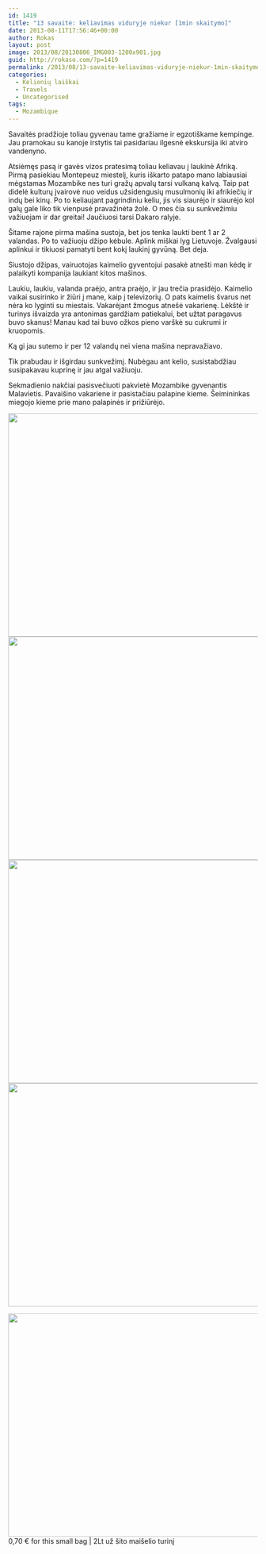 ```yaml
---
id: 1419
title: "13 savaitė: keliavimas viduryje niekur [1min skaitymo]"
date: 2013-08-11T17:56:46+00:00
author: Rokas
layout: post
image: 2013/08/20130806_IMG003-1200x901.jpg
guid: http://rokaso.com/?p=1419
permalink: /2013/08/13-savaite-keliavimas-viduryje-niekur-1min-skaitymo/
categories:
  - Kelionių laiškai
  - Travels
  - Uncategorised
tags:
  - Mozambique
---
```


Savaitės pradžioje toliau gyvenau tame gražiame ir egzotiškame kempinge. Jau pramokau su kanoje irstytis tai pasidariau ilgesnė ekskursija iki atviro vandenyno.

Atsiėmęs pasą ir gavės vizos pratesimą toliau keliavau į laukinė Afriką. Pirmą pasiekiau Montepeuz miestelį, kuris iškarto patapo mano labiausiai mėgstamas Mozambike nes turi gražų apvalų tarsi vulkaną kalvą. Taip pat didelė kulturų įvairovė nuo veidus užsidengusių musulmonių iki afrikiečių ir indų bei kinų. Po to keliaujant pagrindiniu keliu, jis vis siaurėjo ir siaurėjo kol galų gale liko tik vienpusė pravažinėta žolė. O mes čia su sunkvežimiu važiuojam ir dar greitai! Jaučiuosi tarsi Dakaro ralyje.

Šitame rajone pirma mašina sustoja, bet jos tenka laukti bent 1 ar 2 valandas. Po to važiuoju džipo kėbule. Aplink miškai lyg Lietuvoje. Žvalgausi aplinkui ir tikiuosi pamatyti bent kokį laukinį gyvūną. Bet deja.

Siustojo džipas, vairuotojas kaimelio gyventojui pasakė atnešti man kėdę ir palaikyti kompanija laukiant kitos mašinos.

Laukiu, laukiu, valanda praėjo, antra praėjo, ir jau trečia prasidėjo. Kaimelio vaikai susirinko ir žiūri į mane, kaip į televizorių. O pats kaimelis švarus net nėra ko lyginti su miestais. Vakarėjant žmogus atnešė vakarienę. Lėkštė ir turinys išvaizda yra antonimas gardžiam patiekalui, bet užtat paragavus buvo skanus! Manau kad tai buvo ožkos pieno varškė su cukrumi ir kruopomis.

Ką gi jau sutemo ir per 12 valandų nei viena mašina nepravažiavo.

Tik prabudau ir išgirdau sunkvežimį. Nubėgau ant kelio, susistabdžiau susipakavau kuprinę ir jau atgal važiuoju.

Sekmadienio nakčiai pasisvečiuoti pakvietė Mozambike gyvenantis Malavietis. Pavaišino vakariene ir pasistačiau palapine kieme. Šeimininkas miegojo kieme prie mano palapinės ir prižiūrėjo.

[<img class="alignnone size-medium wp-image-1527" src="https://images.rokaso.com/2013/08/20130806_IMG003-600x450.jpg" alt="" width="600" height="450"  sizes="(max-width: 600px) 100vw, 600px" />](https://images.rokaso.com/2013/08/20130806_IMG003.jpg)
[<img class="alignnone size-medium wp-image-1528" src="https://images.rokaso.com/2013/08/20130808_IMG007-600x450.jpg" alt="" width="600" height="450"  sizes="(max-width: 600px) 100vw, 600px" />](https://images.rokaso.com/2013/08/20130808_IMG007.jpg)
[<img class="alignnone size-medium wp-image-1529" src="https://images.rokaso.com/2013/08/20130809_IMG009-600x450.jpg" alt="" width="600" height="450"  sizes="(max-width: 600px) 100vw, 600px" />](https://images.rokaso.com/2013/08/20130809_IMG009.jpg)
[<img class="alignnone size-medium wp-image-1530" src="https://images.rokaso.com/2013/08/20130811_IMG002-600x450.jpg" alt="" width="600" height="450"  sizes="(max-width: 600px) 100vw, 600px" />](https://images.rokaso.com/2013/08/20130811_IMG002.jpg)

[<img class="size-medium wp-image-1531" src="https://images.rokaso.com/2013/08/20130811_IMG005-600x450.jpg" alt="" width="600" height="450"  sizes="(max-width: 600px) 100vw, 600px" />](https://images.rokaso.com/2013/08/20130811_IMG005.jpg)
0,70 € for this small bag | 2Lt už šito maišelio turinį
